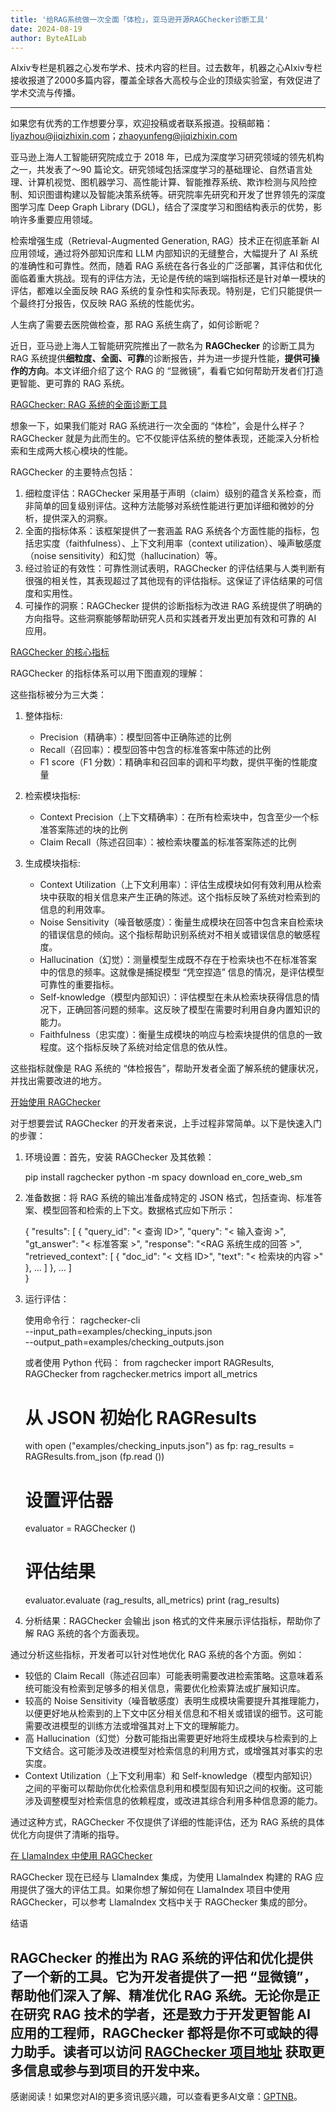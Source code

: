 ```yaml
---
title: '给RAG系统做一次全面「体检」，亚马逊开源RAGChecker诊断工具'
date: 2024-08-19
author: ByteAILab
---
```


AIxiv专栏是机器之心发布学术、技术内容的栏目。过去数年，机器之心AIxiv专栏接收报道了2000多篇内容，覆盖全球各大高校与企业的顶级实验室，有效促进了学术交流与传播。

---
如果您有优秀的工作想要分享，欢迎投稿或者联系报道。投稿邮箱：liyazhou@jiqizhixin.com；zhaoyunfeng@jiqizhixin.com

亚马逊上海人工智能研究院成立于 2018 年，已成为深度学习研究领域的领先机构之一，共发表了～90 篇论文。研究领域包括深度学习的基础理论、自然语言处理、计算机视觉、图机器学习、高性能计算、智能推荐系统、欺诈检测与风险控制、知识图谱构建以及智能决策系统等。研究院率先研究和开发了世界领先的深度图学习库 Deep Graph Library (DGL)，结合了深度学习和图结构表示的优势，影响许多重要应用领域。

检索增强生成（Retrieval-Augmented Generation, RAG）技术正在彻底革新 AI 应用领域，通过将外部知识库和 LLM 内部知识的无缝整合，大幅提升了 AI 系统的准确性和可靠性。然而，随着 RAG 系统在各行各业的广泛部署，其评估和优化面临着重大挑战。现有的评估方法，无论是传统的端到端指标还是针对单一模块的评估，都难以全面反映 RAG 系统的复杂性和实际表现。特别是，它们只能提供一个最终打分报告，仅反映 RAG 系统的性能优劣。

人生病了需要去医院做检查，那 RAG 系统生病了，如何诊断呢？

近日，亚马逊上海人工智能研究院推出了一款名为 **RAGChecker** 的诊断工具为 RAG 系统提供**细粒度、全面、可靠**的诊断报告，并为进一步提升性能，**提供可操作的方向**。本文详细介绍了这个 RAG 的 “显微镜”，看看它如何帮助开发者们打造更智能、更可靠的 RAG 系统。

[RAGChecker: RAG 系统的全面诊断工具](https://github.com/amazon-science/RAGChecker)

想象一下，如果我们能对 RAG 系统进行一次全面的 “体检”，会是什么样子？RAGChecker 就是为此而生的。它不仅能评估系统的整体表现，还能深入分析检索和生成两大核心模块的性能。

RAGChecker 的主要特点包括：

1. 细粒度评估：RAGChecker 采用基于声明（claim）级别的蕴含关系检查，而非简单的回复级别评估。这种方法能够对系统性能进行更加详细和微妙的分析，提供深入的洞察。
2. 全面的指标体系：该框架提供了一套涵盖 RAG 系统各个方面性能的指标，包括忠实度（faithfulness）、上下文利用率（context utilization）、噪声敏感度（noise sensitivity）和幻觉（hallucination）等。
3. 经过验证的有效性：可靠性测试表明，RAGChecker 的评估结果与人类判断有很强的相关性，其表现超过了其他现有的评估指标。这保证了评估结果的可信度和实用性。
4. 可操作的洞察：RAGChecker 提供的诊断指标为改进 RAG 系统提供了明确的方向指导。这些洞察能够帮助研究人员和实践者开发出更加有效和可靠的 AI 应用。

[RAGChecker 的核心指标](https://github.com/amazon-science/RAGChecker)

RAGChecker 的指标体系可以用下图直观的理解：

这些指标被分为三大类：

1. 整体指标:
   - Precision（精确率）：模型回答中正确陈述的比例
   - Recall（召回率）：模型回答中包含的标准答案中陈述的比例
   - F1 score（F1 分数）：精确率和召回率的调和平均数，提供平衡的性能度量

2. 检索模块指标:
   - Context Precision（上下文精确率）：在所有检索块中，包含至少一个标准答案陈述的块的比例
   - Claim Recall（陈述召回率）：被检索块覆盖的标准答案陈述的比例

3. 生成模块指标:
   - Context Utilization（上下文利用率）：评估生成模块如何有效利用从检索块中获取的相关信息来产生正确的陈述。这个指标反映了系统对检索到的信息的利用效率。
   - Noise Sensitivity（噪音敏感度）：衡量生成模块在回答中包含来自检索块的错误信息的倾向。这个指标帮助识别系统对不相关或错误信息的敏感程度。
   - Hallucination（幻觉）：测量模型生成既不存在于检索块也不在标准答案中的信息的频率。这就像是捕捉模型 “凭空捏造” 信息的情况，是评估模型可靠性的重要指标。
   - Self-knowledge（模型内部知识）：评估模型在未从检索块获得信息的情况下，正确回答问题的频率。这反映了模型在需要时利用自身内置知识的能力。
   - Faithfulness（忠实度）：衡量生成模块的响应与检索块提供的信息的一致程度。这个指标反映了系统对给定信息的依从性。

这些指标就像是 RAG 系统的 “体检报告”，帮助开发者全面了解系统的健康状况，并找出需要改进的地方。

[开始使用 RAGChecker](https://github.com/amazon-science/RAGChecker)

对于想要尝试 RAGChecker 的开发者来说，上手过程非常简单。以下是快速入门的步骤：

1. 环境设置：首先，安装 RAGChecker 及其依赖：

   pip install ragchecker
   python -m spacy download en_core_web_sm

2. 准备数据：将 RAG 系统的输出准备成特定的 JSON 格式，包括查询、标准答案、模型回答和检索的上下文。数据格式应如下所示：

   {
        "results": [
          {
            "query_id": "< 查询 ID>",
            "query": "< 输入查询 >",
            "gt_answer": "< 标准答案 >",
            "response": "<RAG 系统生成的回答 >",
            "retrieved_context": [
              {
                "doc_id": "< 文档 ID>",
                "text": "< 检索块的内容 >"
              },
              ...
            ]
          },
          ...
        ]   
   }

3. 运行评估：

   使用命令行：
   ragchecker-cli \
    --input_path=examples/checking_inputs.json \
    --output_path=examples/checking_outputs.json

   或者使用 Python 代码：
   from ragchecker import RAGResults, RAGChecker
   from ragchecker.metrics import all_metrics
      
   # 从 JSON 初始化 RAGResults
   with open ("examples/checking_inputs.json") as fp:
       rag_results = RAGResults.from_json (fp.read ())
   
   # 设置评估器
   evaluator = RAGChecker ()
   
   # 评估结果
   evaluator.evaluate (rag_results, all_metrics)
   print (rag_results)

4. 分析结果：RAGChecker 会输出 json 格式的文件来展示评估指标，帮助你了解 RAG 系统的各个方面表现。

通过分析这些指标，开发者可以针对性地优化 RAG 系统的各个方面。例如：

- 较低的 Claim Recall（陈述召回率）可能表明需要改进检索策略。这意味着系统可能没有检索到足够多的相关信息，需要优化检索算法或扩展知识库。
- 较高的 Noise Sensitivity（噪音敏感度）表明生成模块需要提升其推理能力，以便更好地从检索到的上下文中区分相关信息和不相关或错误的细节。这可能需要改进模型的训练方法或增强其对上下文的理解能力。
- 高 Hallucination（幻觉）分数可能指出需要更好地将生成模块与检索到的上下文结合。这可能涉及改进模型对检索信息的利用方式，或增强其对事实的忠实度。
- Context Utilization（上下文利用率）和 Self-knowledge（模型内部知识）之间的平衡可以帮助你优化检索信息利用和模型固有知识之间的权衡。这可能涉及调整模型对检索信息的依赖程度，或改进其综合利用多种信息源的能力。

通过这种方式，RAGChecker 不仅提供了详细的性能评估，还为 RAG 系统的具体优化方向提供了清晰的指导。

[在 LlamaIndex 中使用 RAGChecker](https://github.com/amazon-science/RAGChecker)

RAGChecker 现在已经与 LlamaIndex 集成，为使用 LlamaIndex 构建的 RAG 应用提供了强大的评估工具。如果你想了解如何在 LlamaIndex 项目中使用 RAGChecker，可以参考 LlamaIndex 文档中关于 RAGChecker 集成的部分。

结语

RAGChecker 的推出为 RAG 系统的评估和优化提供了一个新的工具。它为开发者提供了一把 “显微镜”，帮助他们深入了解、精准优化 RAG 系统。无论你是正在研究 RAG 技术的学者，还是致力于开发更智能 AI 应用的工程师，RAGChecker 都将是你不可或缺的得力助手。读者可以访问 [RAGChecker 项目地址](https://github.com/amazon-science/RAGChecker) 获取更多信息或参与到项目的开发中来。
---
感谢阅读！如果您对AI的更多资讯感兴趣，可以查看更多AI文章：[GPTNB](https://gptnb.com)。